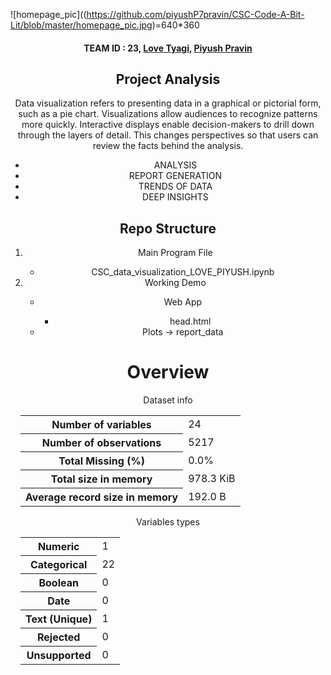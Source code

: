 ![homepage_pic]((https://github.com/piyushP7pravin/CSC-Code-A-Bit-Lit/blob/master/homepage_pic.jpg)=640*360
<center><h4>TEAM ID : 23, <a href="https://github.com/lovetyagi-17">Love Tyagi</a>, <a href="https://github.com/piyushP7pravin"> Piyush Pravin</a>
 
 
<h2> Project Analysis </h2>
<p>Data visualization refers to presenting data in a graphical or pictorial form, such as a pie chart. Visualizations allow audiences to recognize patterns more quickly. Interactive displays enable decision-makers to drill down through the layers of detail. This changes perspectives so that users can review the facts behind the analysis.
</p>
<ul>
    <li>ANALYSIS
</li>
    <li>REPORT GENERATION</li>
    <li>TRENDS OF DATA
</li>
    <li>DEEP INSIGHTS</li>
   </ul>
    

<h2>Repo Structure</h2>
<ol>
    <li> Main Program File </li>
         <ul>
             <li>CSC_data_visualization_LOVE_PIYUSH.ipynb</li>
    </ul>
    <li> Working Demo </li>
        <ul> 
            <li>Web App</li>
                <ul>
                    <li>head.html</li>
            </ul>
            <li> Plots -> report_data</li>
            </ol>
<div class="container pandas-profiling">
    <div class="row headerrow highlight">
        <h1>Overview</h1>
    </div>
    <div class="row variablerow">
    <div class="col-md-6 namecol">
        <p class="h4">Dataset info</p>
        <table class="stats" style="margin-left: 1em;">
            <tbody>
            <tr>
                <th>Number of variables</th>
                <td>24 </td>
            </tr>
            <tr>
                <th>Number of observations</th>
                <td>5217 </td>
            </tr>
            <tr>
                <th>Total Missing (%)</th>
                <td>0.0% </td>
            </tr>
            <tr>
                <th>Total size in memory</th>
                <td>978.3 KiB </td>
            </tr>
            <tr>
                <th>Average record size in memory</th>
                <td>192.0 B </td>
            </tr>
            </tbody>
        </table>
    </div>
    <div class="col-md-6 namecol">
        <p class="h4">Variables types</p>
        <table class="stats" style="margin-left: 1em;">
            <tbody>
            <tr>
                <th>Numeric</th>
                <td>1 </td>
            </tr>
            <tr>
                <th>Categorical</th>
                <td>22 </td>
            </tr>
            <tr>
                <th>Boolean</th>
                <td>0 </td>
            </tr>
            <tr>
                <th>Date</th>
                <td>0 </td>
            </tr>
            <tr>
                <th>Text (Unique)</th>
                <td>1 </td>
            </tr>
            <tr>
                <th>Rejected</th>
                <td>0 </td>
            </tr>
            <tr>
                <th>Unsupported</th>
                <td>0 </td>
            </tr>
            </tbody>
        </table>
    </div>
